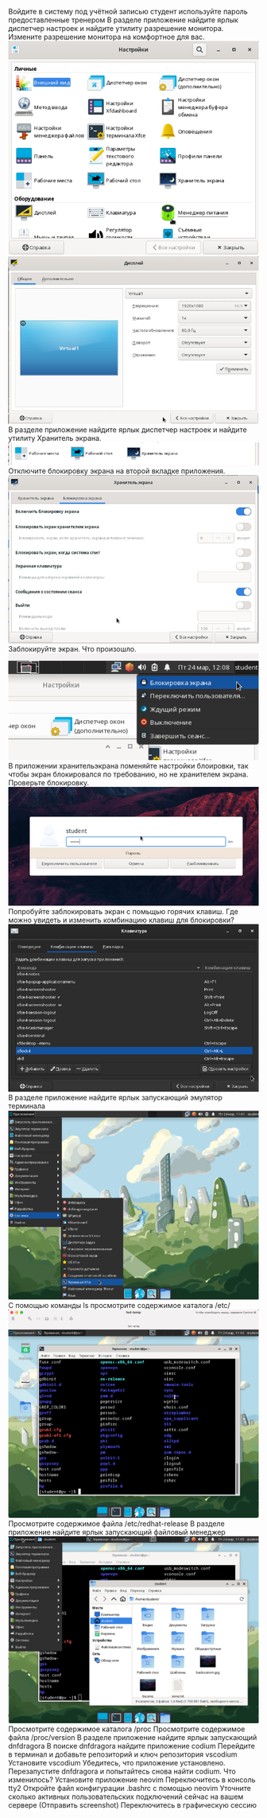 Войдите в систему под учётной записью студент используйте пароль предоставленные тренером
В разделе приложение найдите ярлык диспетчер настроек и найдите утилиту разрешение монитора. Измените разрешение монитора на комфортное для вас.
![Alt text](img/l02im04.png)
![Alt text](img/l02im05.png)
В разделе приложение найдите ярлык диспетчер настроек и найдите утилиту Хранитель экрана.
![Alt text](img/l02im06.png) 
Отключите блокировку экрана на второй вкладке приложения.
![Alt text](img/l02im07.png)
Заблокируйте экран. Что произошло.
![Alt text](img/l02im08.png)
В приложении хранительэкрана поменяйте настройки блоировки, так чтобы экран блокировался по требованию, но не хранителем экрана. Проверьте блокировку.
![Alt text](img/l02im09.png)
Попробуйте заблокировать экран с помьщью горячих клавиш. Где можно увидеть и изменить комбинацию клавиш для блокировки?
![Alt text](img/l02im10.png)
В разделе приложение найдите ярлык запускающий эмулятор терминала
![Alt text](img/l02im01.png)
С помощью команды ls просмотрите содержимое каталога /etc/
![Alt text](img/l02im02.png)
Просмотрите содержимое файла /etc/redhat-release
В разделе приложение найдите ярлык запускающий файловый менеджер
![Alt text](img/l02im03.png)
Просмотрите содержимое каталога /proc
Просмотрите содержимое файла /proc/version
В разделе приложение найдите ярлык запускающий dnfdragora
В поиске dnfdragora найдите приложение codium
Перейдите в терминал и добавьте репозиторий и ключ репозитория vscodium
Установите vscodium
Убедитесь, что приложение установлено.
Перезапустите dnfdragora и попытайтесь снова найти codium. Что изменилось?
Установите приложение neovim
Переключитесь в консоль tty2
Откройте файл конфигурации .bashrc c помощью neovim
Уточните сколько активных пользовательских подключений сейчас на вашем сервере (Отправить screenshot)
Переключитесь в графическую сессию
